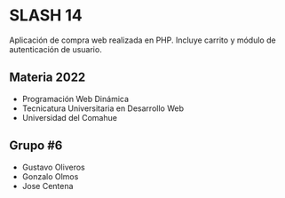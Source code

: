 # SLASH 14
Aplicación de compra web realizada en PHP. Incluye carrito y módulo de autenticación de usuario.

## Materia 2022
- Programación Web Dinámica
- Tecnicatura Universitaria en Desarrollo Web
- Universidad del Comahue

## Grupo #6
- Gustavo Oliveros
- Gonzalo Olmos
- Jose Centena

